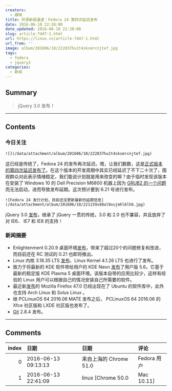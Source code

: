 ```yaml
---
creators:
  - 棣琦
title: 开源新闻速递：Fedora 24 第四次延迟发布
date: 2016-06-10 22:28:00
date_updated: 2016-06-10 22:28:00
slug: article-7447-1.html
url: https://linux.cn/article-7447-1.html
url_from: ''
image: album/201606/10/222837hu1t4sksmrcnjtef.jpg
tags:
  - fedora
  - jquery3
categories:
  - 新闻
---
```


## Summary

> jQuery 3.0 发布！

***

<!-- more -->

## Contents

### 今日关注

`![](/data/attachment/album/201606/10/222837hu1t4sksmrcnjtef.jpg)`

这已经是传统了，Fedora 24 的发布再次延迟。嗯，让我们数数，这是[正式版本的第四次延迟发布了](https://fedoraproject.org/wiki/Releases/24/Schedule)。在这个版本的开发周期中其实已经延迟了不下二十次了，围观群众对此表示情绪稳定，我们能说计划就是用来改变的嘛？由于临时发现该版本在安装了 Windows 10 的 Dell Precision M6800 机器上因为 [GRUB2 的一个问题](https://qa.fedoraproject.org/blockerbugs/milestone/24/final/buglist)而无法启动，进而导致发布延期。这次预计要到 6.21 号进行发布。

`![Fedora 24 发行计划，目前还没更新最新的延期信息](/data/attachment/album/201606/10/221159s88al0xujmhl6lh6.jpg)`

jQuery 3.0 [发布](http://blog.jquery.com/2016/06/09/jquery-3-0-final-released/)，继承了 jQuery 一贯的传统，3.0 和 2.0 也不兼容，并且放弃了对 IE6、 IE7 和 IE8 的支持！

### 新闻摘要

* Enlightenment 0.20.9 桌面环境[发布](https://www.enlightenment.org/news/e-0.20.9-release)，带来了超过20个的问题修复和改进，而目前还在 RC 测试的 0.21 也即将推出。
* Linux 内核 3.18.35 LTS [发布](https://www.mail-archive.com/linux-kernel@vger.kernel.org/msg1162981.html)、Linux Kernel 4.1.26 LTS 也进行了发布。
* 致力于将最新的 KDE 软件带给用户的 KDE Neon [发布](https://dot.kde.org/2016/06/08/kde-neon-user-edition-56-available-now)了用户版 5.6。它基于最新的稳定版 KDE Plasma 5 桌面环境。该版本自带的应用比较少，这样有经验的 Linux 用户可以根据自己的情况安装自己所需要的软件。
* 最近新[发布](https://www.mozilla.org/en-US/firefox/47.0/releasenotes/)的 Mozilla Firefox 47.0 已经出现在了 Ubuntu 的软件库中，此外也支持 Arch Linux 和 Solus Linux 。
* 继 PCLinuxOS 64 2016.06 MATE 发布之后， PCLinuxOS 64 2016.06 的 Xfce 社区版和 LXDE 社区版也发布了。
* [Git](https://git-scm.com/) 2.8.4 发布。

***

## Comments

|   index | 日期                | 日期                               | 评论                                                                                                               |
|--------:|:--------------------|:-----------------------------------|:-------------------------------------------------------------------------------------------------------------------|
|       0 | 2016-06-13 09:13:13 | 来自上海的 Chrome 51.0|Fedora 用户 | fedora 发布日程没有改，你们哪里得到的消息。                                                                        |
|       1 | 2016-06-13 22:41:09 | linux [Chrome 50.0|Mac 10.11]      | http://linux.softpedia.com/blog/fedora-24-linux-has-been-delayed-it-should-now-launch-on-june-21-2016-505069.shtml |

